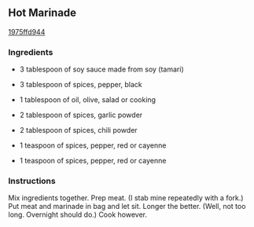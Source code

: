 ## Hot Marinade

[1975ffd944](http://www.food.com/recipe/hot-marinade-84508)

### Ingredients

 - 3 tablespoon of soy sauce made from soy (tamari)

 - 3 tablespoon of spices, pepper, black

 - 1 tablespoon of oil, olive, salad or cooking

 - 2 tablespoon of spices, garlic powder

 - 2 tablespoon of spices, chili powder

 - 1 teaspoon of spices, pepper, red or cayenne

 - 1 teaspoon of spices, pepper, red or cayenne

### Instructions

Mix ingredients together. Prep meat. (I stab mine repeatedly with a fork.) Put meat and marinade in bag and let sit. Longer the better. (Well, not too long. Overnight should do.) Cook however.